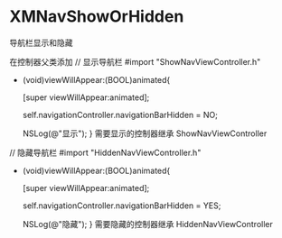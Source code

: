 # XMNavShowOrHidden
导航栏显示和隐藏


在控制器父类添加
// 显示导航栏
#import "ShowNavViewController.h"

- (void)viewWillAppear:(BOOL)animated{
    
    [super viewWillAppear:animated];
    
    self.navigationController.navigationBarHidden = NO;
    
    
    NSLog(@"显示");
}
需要显示的控制器继承 ShowNavViewController


// 隐藏导航栏
#import "HiddenNavViewController.h"

- (void)viewWillAppear:(BOOL)animated{
    
    [super viewWillAppear:animated];
    
    self.navigationController.navigationBarHidden = YES;
    
    NSLog(@"隐藏");
}
需要隐藏的控制器继承 HiddenNavViewController

